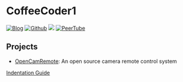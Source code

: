 # CoffeeCoder1
[![Blog](https://img.shields.io/badge/Blog-Apollo%20Tech%20Corner-brightgreen?style=flat-square)](/Apollo-Tech-Corner)
[![Github](https://img.shields.io/badge/Github-CoffeeCoder1-lightgrey?style=flat-square&logo=github)](https://github.com/CoffeeCoder1) 
<a rel="me" href="https://hachyderm.io/@CoffeeDev"><img src="https://img.shields.io/badge/Mastodon-%40CoffeeDev%40hachyderm.io-blue?style=flat-square&logo=mastodon" alt-text="Mastodon"></a> 
[![PeerTube](https://img.shields.io/badge/PeerTube-coffeecoder1%40diode.zone-orange?style=flat-square&logo=peertube)](https://diode.zone/a/coffeecoder1)

## Projects
 - [OpenCamRemote](https://the-industries.github.io/OpenCamRemote/): An open source camera remote control system

[Indentation Guide](/indentation)
